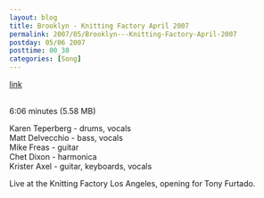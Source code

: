 ```yaml
---
layout: blog
title: Brooklyn - Knitting Factory April 2007
permalink: 2007/05/Brooklyn---Knitting-Factory-April-2007
postday: 05/06 2007
posttime: 00_30
categories: [Song]
---
```


<a href="http://kristeraxel.com/media/vault/Brooklyn_KF_2007_APR.mp3">link</a>

<br />6:06 minutes (5.58 MB)<p>Karen Teperberg - drums, vocals<br />
Matt Delvecchio - bass, vocals<br />
Mike Freas - guitar<br />
Chet Dixon - harmonica<br />
Krister Axel - guitar, keyboards, vocals</p>
<p>Live at the Knitting Factory Los Angeles, opening for Tony Furtado.</p>
